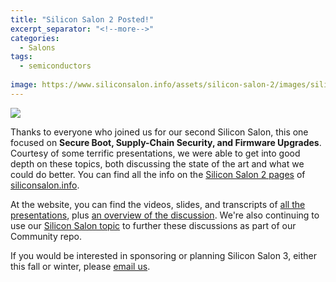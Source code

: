 ```yaml
---
title: "Silicon Salon 2 Posted!"
excerpt_separator: "<!--more-->"
categories:
  - Salons
tags:
  - semiconductors
  
image: https://www.siliconsalon.info/assets/silicon-salon-2/images/silicon-salon2.jpg
---
```


![](https://www.siliconsalon.info/assets/silicon-salon-2/images/silicon-salon2.jpg)

Thanks to everyone who joined us for our second Silicon Salon, this one focused on **Secure Boot, Supply-Chain Security, and Firmware Upgrades**. Courtesy of some terrific presentations, we were able to get into good depth on these topics, both discussing the state of the art and what we could do better. You can find all the info on the [Silicon Salon 2 pages](https://www.siliconsalon.info/salon2/) of [siliconsalon.info](https://siliconsalon.info).

At the website, you can find the videos, slides, and transcripts of [all the presentations](https://www.siliconsalon.info/salon2/presentations/), plus [an overview of the discussion](https://www.siliconsalon.info/salon2/#discussions). We're also continuing to use our [Silicon Salon topic](https://github.com/BlockchainCommons/Airgapped-Wallet-Community/discussions/categories/silicon-salon) to further these discussions as part of our Community repo.

If you would be interested in sponsoring or planning Silicon Salon 3, either this fall or winter, please [email us](mailto:team@blockchaincommons.com).
